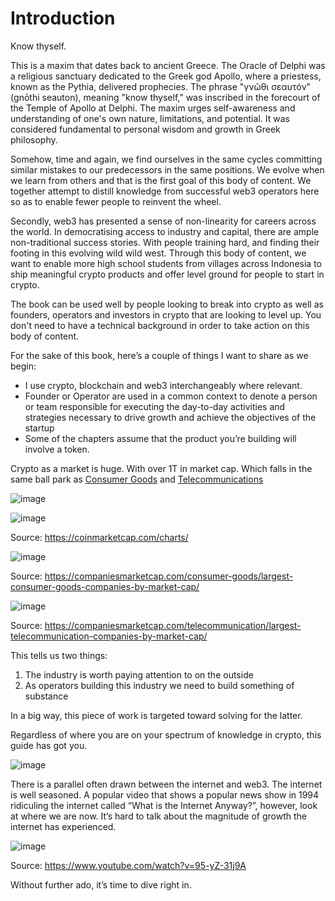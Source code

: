 # Introduction

Know thyself.

This is a maxim that dates back to ancient Greece. The Oracle of Delphi was a religious sanctuary dedicated to the Greek god Apollo, where a priestess, known as the Pythia, delivered prophecies. The phrase "γνῶθι σεαυτόν" (gnōthi seauton), meaning "know thyself," was inscribed in the forecourt of the Temple of Apollo at Delphi. The maxim urges self-awareness and understanding of one's own nature, limitations, and potential. It was considered fundamental to personal wisdom and growth in Greek philosophy.

Somehow, time and again, we find ourselves in the same cycles committing similar mistakes to our predecessors in the same positions. We evolve when we learn from others and that is the first goal of this body of content. We together attempt to distill knowledge from successful web3 operators here so as to enable fewer people to reinvent the wheel.

Secondly, web3 has presented a sense of non-linearity for careers across the world. In democratising access to industry and capital, there are ample non-traditional success stories. With people training hard, and finding their footing in this evolving wild wild west. Through this body of content, we want to enable more high school students from villages across Indonesia to ship meaningful crypto products and offer level ground for people to start in crypto.

The book can be used well by people looking to break into crypto as well as founders, operators and investors in crypto that are looking to level up. You don't need to have a technical background in order to take action on this body of content.

For the sake of this book, here’s a couple of things I want to share as we begin:

- I use crypto, blockchain and web3 interchangeably where relevant.
- Founder or Operator are used in a common context to denote a person or team responsible for executing the day-to-day activities and strategies necessary to drive growth and achieve the objectives of the startup
- Some of the chapters assume that the product you’re building will involve a token.

Crypto as a market is huge. With over 1T in market cap. Which falls in the same ball park as [Consumer Goods](https://companiesmarketcap.com/consumer-goods/largest-consumer-goods-companies-by-market-cap/) and [Telecommunications](https://companiesmarketcap.com/telecommunication/largest-telecommunication-companies-by-market-cap/)

![image](https://github.com/reachjason/Web3-Operator-Handbook/assets/23431890/7a923ab7-cc68-4e58-827e-69ed37297e36)

![image](https://github.com/reachjason/Web3-Operator-Handbook/assets/23431890/c2ef4231-df9b-4c5d-966a-0c3d38a15388)

Source: https://coinmarketcap.com/charts/

![image](https://github.com/reachjason/Web3-Operator-Handbook/assets/23431890/aa918da3-ea40-4fe1-ab5c-229b12ef1303)

Source: https://companiesmarketcap.com/consumer-goods/largest-consumer-goods-companies-by-market-cap/

![image](https://github.com/reachjason/Web3-Operator-Handbook/assets/23431890/a97c78bc-3df8-4003-8273-c5bfd42b7e37)

Source: https://companiesmarketcap.com/telecommunication/largest-telecommunication-companies-by-market-cap/

This tells us two things:

1. The industry is worth paying attention to on the outside
2. As operators building this industry we need to build something of substance

In a big way, this piece of work is targeted toward solving for the latter.

Regardless of where you are on your spectrum of knowledge in crypto, this guide has got you.

![image](https://github.com/reachjason/Web3-Operator-Handbook/assets/23431890/12746e37-d3d1-44e9-b7f6-34c962f4286a)

There is a parallel often drawn between the internet and web3. The internet is well seasoned. A popular video that shows a popular news show in 1994 ridiculing the internet called “What is the Internet Anyway?”, however, look at where we are now. It’s hard to talk about the magnitude of growth the internet has experienced.

![image](https://github.com/reachjason/Web3-Operator-Handbook/assets/23431890/c722eb6d-75c5-4aaa-bc0a-30d101e75ed0)

Source: https://www.youtube.com/watch?v=95-yZ-31j9A

Without further ado, it’s time to dive right in.
